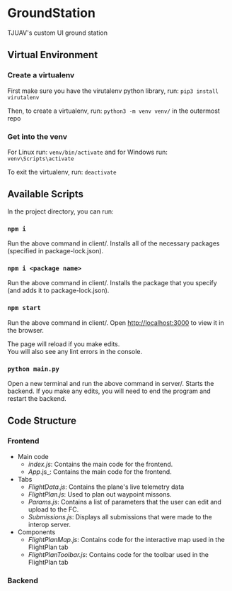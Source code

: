 # GroundStation
TJUAV's custom UI ground station

## Virtual Environment

### Create a virtualenv
First make sure you have the virutalenv python library, run:
`pip3 install virutalenv`

Then, to create a virtualenv, run:
`python3 -m venv venv/`
in the outermost repo

### Get into the venv
For Linux run:
`venv/bin/activate`
and for Windows run:
`venv\Scripts\activate`

To exit the virtualenv, run:
`deactivate`


## Available Scripts

In the project directory, you can run:

### `npm i`

Run the above command in client/.
Installs all of the necessary packages (specified in package-lock.json).<br />

### `npm i <package name>`

Run the above command in client/.
Installs the package that you specify (and adds it to package-lock.json).<br />

### `npm start`

Run the above command in client/.
Open [http://localhost:3000](http://localhost:3000) to view it in the browser.

The page will reload if you make edits.<br />
You will also see any lint errors in the console.

### `python main.py`

Open a new terminal and run the above command in server/.
Starts the backend.
If you make any edits, you will need to end the program and restart the backend.

## Code Structure

### Frontend

- Main code
   - _index.js_: Contains the main code for the frontend.
   - _App_.js_: Contains the main code for the frontend.
- Tabs
   - _FlightData.js_: Contains the plane's live telemetry data
   - _FlightPlan.js_: Used to plan out waypoint missons.
   - _Params.js_: Contains a list of parameters that the user can edit and upload to the FC.
   - _Submissions.js_: Displays all submissions that were made to the interop server.
- Components
   - _FlightPlanMap.js_: Contains code for the interactive map used in the FlightPlan tab
   - _FlightPlanToolbar.js_: Contains code for the toolbar used in the FlightPlan tab


### Backend

